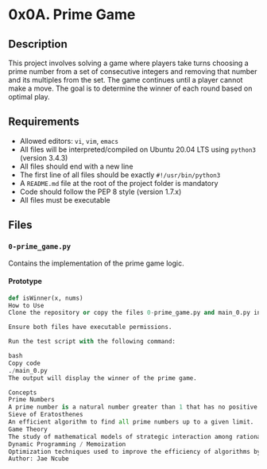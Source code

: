 # 0x0A. Prime Game

## Description

This project involves solving a game where players take turns choosing a prime number from a set of consecutive integers and removing that number and its multiples from the set. The game continues until a player cannot make a move. The goal is to determine the winner of each round based on optimal play.

## Requirements

- Allowed editors: `vi`, `vim`, `emacs`
- All files will be interpreted/compiled on Ubuntu 20.04 LTS using `python3` (version 3.4.3)
- All files should end with a new line
- The first line of all files should be exactly `#!/usr/bin/python3`
- A `README.md` file at the root of the project folder is mandatory
- Code should follow the PEP 8 style (version 1.7.x)
- All files must be executable

## Files

### `0-prime_game.py`

Contains the implementation of the prime game logic.

#### Prototype

```python
def isWinner(x, nums)
How to Use
Clone the repository or copy the files 0-prime_game.py and main_0.py into your project directory.

Ensure both files have executable permissions.

Run the test script with the following command:

bash
Copy code
./main_0.py
The output will display the winner of the prime game.

Concepts
Prime Numbers
A prime number is a natural number greater than 1 that has no positive divisors other than 1 and itself.
Sieve of Eratosthenes
An efficient algorithm to find all prime numbers up to a given limit.
Game Theory
The study of mathematical models of strategic interaction among rational decision-makers.
Dynamic Programming / Memoization
Optimization techniques used to improve the efficiency of algorithms by storing previously computed results.
Author: Jae Ncube 